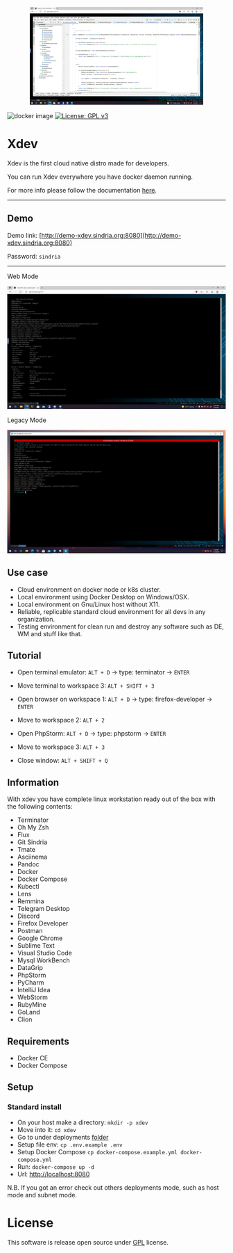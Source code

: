 <p align="center"><a href="https://raw.githubusercontent.com/SindriaInc/xdev/master/docs/screenshots/ide.png" target="_blank"><img src="https://raw.githubusercontent.com/SindriaInc/xdev/master/docs/screenshots/ide.png" width="400"></a></p>
  
![docker image](https://github.com/SindriaInc/xdev/actions/workflows/docker-image.yml/badge.svg) 
[![License: GPL v3](https://img.shields.io/badge/License-GPLv3-blue.svg)](https://www.gnu.org/licenses/gpl-3.0)

# Xdev

Xdev is the first cloud native distro made for developers.

You can run Xdev everywhere you have docker daemon running.

For more info please follow the documentation [here](docs/main.md).

---

## Demo

Demo link: [http://demo-xdev.sindria.org:8080](http://demo-xdev.sindria.org:8080)

Password: `sindria`

---

Web Mode

![xdev](docs/screenshots/web.png)

Legacy Mode

![xdev](docs/screenshots/legacy.png)

## Use case

- Cloud environment on docker node or k8s cluster.
- Local environment using Docker Desktop on Windows/OSX.
- Local environment on Gnu/Linux host without X11.
- Reliable, replicable standard cloud environment for all devs in any organization.
- Testing environment for clean run and destroy any software such as DE, WM and stuff like that.

## Tutorial

- Open terminal emulator: `ALT + D` -> type: terminator -> `ENTER`

- Move terminal to workspace 3: `ALT + SHIFT + 3`

- Open browser on workspace 1: `ALT + D` -> type: firefox-developer -> `ENTER`

- Move to workspace 2: `ALT + 2`

- Open PhpStorm: `ALT + D` -> type: phpstorm -> `ENTER`

- Move to workspace 3: `ALT + 3`

- Close window: `ALT + SHIFT + Q`

## Information

With xdev you have complete linux workstation ready out of the box with the following contents:

- Terminator
- Oh My Zsh
- Flux
- Git Sindria
- Tmate
- Asciinema
- Pandoc
- Docker
- Docker Compose
- Kubectl
- Lens
- Remmina
- Telegram Desktop
- Discord
- Firefox Developer
- Postman
- Google Chrome
- Sublime Text
- Visual Studio Code
- Mysql WorkBench
- DataGrip
- PhpStorm
- PyCharm
- IntelliJ Idea
- WebStorm
- RubyMine
- GoLand
- Clion

## Requirements

- Docker CE
- Docker Compose

## Setup

[comment]: <> (### Quick install)

[comment]: <> (- Run: `docker-compose -f https://raw.githubusercontent.com/SindriaInc/xdev/master/deployment/docker-compose.example.yml --env-file https://raw.githubusercontent.com/SindriaInc/xdev/master/deployment/.env.example up -d`)

### Standard install

- On your host make a directory: `mkdir -p xdev`
- Move into it: `cd xdev`
- Go to under deployments [folder](https://github.com/SindriaInc/xdev/tree/master/deployments)
- Setup file env: `cp .env.example .env`
- Setup Docker Compose `cp docker-compose.example.yml docker-compose.yml`
- Run: `docker-compose up -d`
- Url: [http://localhost:8080](http://localhost:8080)

N.B. If you got an error check out others deployments mode, such as host mode and subnet mode.

# License

This software is release open source under [GPL](https://github.com/SindriaInc/xdev/blob/master/LICENSE) license.